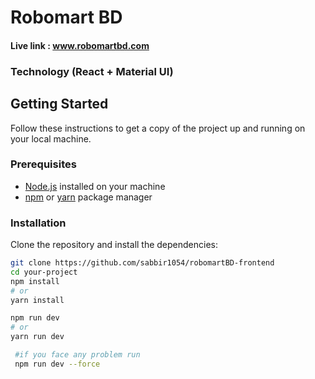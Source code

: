 # Robomart BD

#### Live link : www.robomartbd.com

### Technology (React + Material UI)

## Getting Started

Follow these instructions to get a copy of the project up and running on your local machine.

### Prerequisites

- [Node.js](https://nodejs.org/) installed on your machine
- [npm](https://www.npmjs.com/) or [yarn](https://yarnpkg.com/) package manager

### Installation

Clone the repository and install the dependencies:

```bash
git clone https://github.com/sabbir1054/robomartBD-frontend
cd your-project
npm install
# or
yarn install

npm run dev 
# or 
yarn run dev

 #if you face any problem run 
 npm run dev --force

